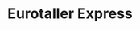 ---
title: "Eurotaller Express"
url: /bahia-blanca/eurotaller-express/
shop: reparación de automóviles
---